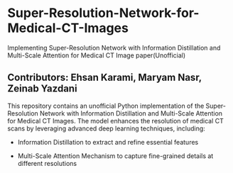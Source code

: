 # Super-Resolution-Network-for-Medical-CT-Images
Implementing Super-Resolution Network with Information Distillation and Multi-Scale Attention for Medical CT Image paper(Unofficial)

## Contributors: Ehsan Karami, Maryam Nasr, Zeinab Yazdani

This repository contains an unofficial Python implementation of the Super-Resolution Network with Information Distillation and Multi-Scale Attention for Medical CT Images. The model enhances the resolution of medical CT scans by leveraging advanced deep learning techniques, including:

- Information Distillation to extract and refine essential features

- Multi-Scale Attention Mechanism to capture fine-grained details at different resolutions




